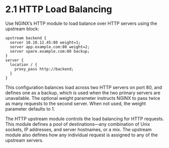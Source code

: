 # 2.1 HTTP Load Balancing

Use NGINX’s HTTP module to load balance over HTTP servers using the upstream block:
```
upstream backend {
  server 10.10.12.45:80 weight=1;
  server app.example.com:80 weight=2;
  server spare.example.com:80 backup;
}
server {
  location / {
    proxy_pass http://backend;
  }
}
```

This configuration balances load across two HTTP servers on port 80, and defines one as a backup, which is used when the two primary servers are unavailable.
The optional weight parameter instructs NGINX to pass twice as many requests to the second server. When not used, the weight parameter defaults to 1.

The HTTP upstream module controls the load balancing for HTTP requests. 
This module defines a pool of destinations—any combination of Unix sockets, IP addresses, and server hostnames, or a mix.
The upstream module also defines how any individual request is assigned to any of the upstream servers.
